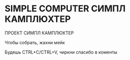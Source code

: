 # SIMPLE COMPUTER СИМПЛ КАМПЛЮХТЕР
ПРОЕКТ СИМПЛ КАМПЛЮКТЕР

Чтобы собрать, жахни мейк

Будешь CTRL+C/CTRL+V, чиркни спасибо в коменты
